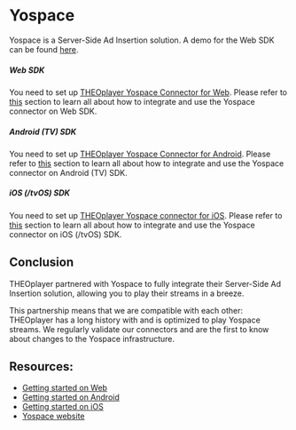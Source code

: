 # Yospace

Yospace is a Server-Side Ad Insertion solution. A demo for the Web SDK can be found [here](https://demo.theoplayer.com/ssai).

##### Web SDK

You need to set up [THEOplayer Yospace Connector for Web](https://github.com/THEOplayer/web-connectors/tree/main/yospace). Please refer to [this](https://www.theoplayer.com/docs/theoplayer/connectors/web/yospace/) section to learn all about how to integrate and use the Yospace connector on Web SDK.

##### Android (TV) SDK

You need to set up [THEOplayer Yospace Connector for Android](https://github.com/THEOplayer/android-connector/tree/master/connectors/yospace). Please refer to [this](https://www.theoplayer.com/docs/theoplayer/connectors/android/yospace/) section to learn all about how to integrate and use the Yospace connector on Android (TV) SDK.

##### iOS (/tvOS) SDK

You need to set up [THEOplayer Yospace connector for iOS](https://github.com/THEOplayer/iOS-Connector/tree/main/Code/Yospace). Please refer to [this](https://www.theoplayer.com/docs/theoplayer/connectors/ios/yospace/) section to learn all about how to integrate and use the Yospace connector on iOS (/tvOS) SDK.

## Conclusion

THEOplayer partnered with Yospace to fully integrate their Server-Side Ad Insertion solution, allowing you to play their streams in a breeze.

This partnership means that we are compatible with each other: THEOplayer has a long history with and is optimized to play Yospace streams. We regularly validate our connectors and are the first to know about changes to the Yospace infrastructure.

## Resources:

- [Getting started on Web](../../getting-started/01-sdks/01-web/00-getting-started.mdx)
- [Getting started on Android](../../getting-started/01-sdks/02-android/00-getting-started.md)
- [Getting started on iOS](../../getting-started/01-sdks/03-ios/00-getting-started.md)
- [Yospace website](https://www.yospace.com/)